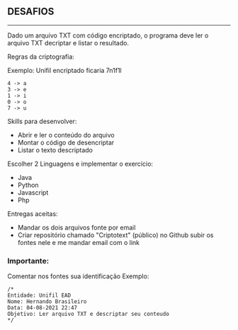 ## DESAFIOS
---

Dado um arquivo TXT com código encriptado, 
o programa deve ler o arquivo TXT decriptar
e listar o resultado.

Regras da criptografia:

Exemplo: Unifil encriptado ficaria 7n1f1l

    4 -> a
    3 -> e
    1 -> i
    0 -> o
    7 -> u

Skills para desenvolver:

- Abrir e ler o conteúdo do arquivo
- Montar o código de desencriptar 
- Listar o texto descriptado

Escolher 2 Linguagens e implementar o exercício:

- Java 
- Python
- Javascript
- Php

Entregas aceitas:

- Mandar os dois arquivos fonte por email
- Criar repositório chamado "Criptotext" (público) no Github 
  subir os fontes nele e me mandar email com o link

### Importante:

Comentar nos fontes sua identificação
Exemplo:

    /*
    Entidade: Unifil EAD
    Nome: Hernando Brasileiro
    Data: 04-08-2021 22:47
    Objetivo: Ler arquivo TXT e descriptar seu conteudo
    */